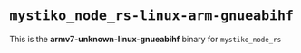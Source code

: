 # `mystiko_node_rs-linux-arm-gnueabihf`

This is the **armv7-unknown-linux-gnueabihf** binary for `mystiko_node_rs`
